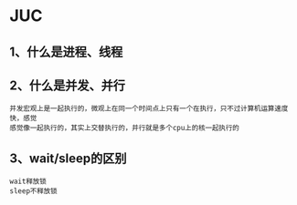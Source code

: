# JUC

## 1、什么是进程、线程

## 2、什么是并发、并行

    并发宏观上是一起执行的，微观上在同一个时间点上只有一个在执行，只不过计算机运算速度快，感觉
    感觉像一起执行的，其实上交替执行的，并行就是多个cpu上的核一起执行的

## 3、wait/sleep的区别

    wait释放锁
    sleep不释放锁
